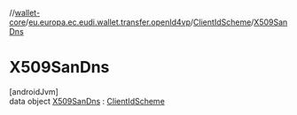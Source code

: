 //[wallet-core](../../../../index.md)/[eu.europa.ec.eudi.wallet.transfer.openId4vp](../../index.md)/[ClientIdScheme](../index.md)/[X509SanDns](index.md)

# X509SanDns

[androidJvm]\
data object [X509SanDns](index.md) : [ClientIdScheme](../index.md)
